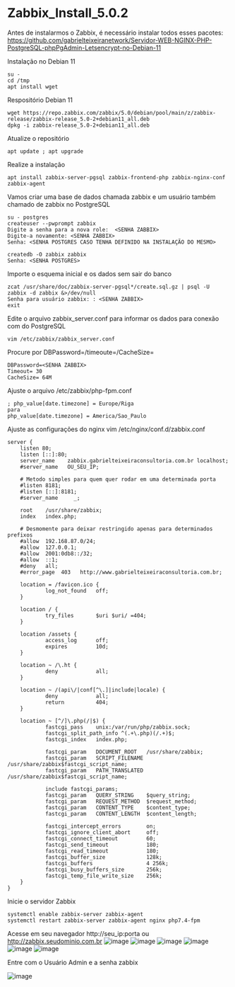 # Zabbix_Install_5.0.2

Antes de instalarmos o Zabbix, é necessário instalar todos esses pacotes: https://github.com/gabrielteixeiranetwork/Servidor-WEB-NGINX-PHP-PostgreSQL-phpPgAdmin-Letsencrypt-no-Debian-11

Instalação no Debian 11

    su -
    cd /tmp
    apt install wget
Respositório Debian 11

    wget https://repo.zabbix.com/zabbix/5.0/debian/pool/main/z/zabbix-release/zabbix-release_5.0-2+debian11_all.deb
    dpkg -i zabbix-release_5.0-2+debian11_all.deb
Atualize o repositório

    apt update ; apt upgrade
Realize a instalação

    apt install zabbix-server-pgsql zabbix-frontend-php zabbix-nginx-conf zabbix-agent
Vamos criar uma base de dados chamada zabbix e um usuário também chamado de zabbix no PostgreSQL

    su - postgres
    createuser --pwprompt zabbix
    Digite a senha para a nova role:  <SENHA ZABBIX>
    Digite-a novamente: <SENHA ZABBIX>
    Senha: <SENHA POSTGRES CASO TENHA DEFINIDO NA INSTALAÇÃO DO MESMO>
 
    createdb -O zabbix zabbix
    Senha: <SENHA POSTGRES>
Importe o esquema inicial e os dados sem sair do banco

    zcat /usr/share/doc/zabbix-server-pgsql*/create.sql.gz | psql -U zabbix -d zabbix &>/dev/null
    Senha para usuário zabbix: : <SENHA ZABBIX>
    exit
Edite o arquivo zabbix_server.conf para informar os dados para conexão com do PostgreSQL

    vim /etc/zabbix/zabbix_server.conf
Procure por DBPassword=/timeoute=/CacheSize=

    DBPassword=<SENHA ZABBIX>
    Timeout= 30
    CacheSize= 64M
Ajuste o arquivo /etc/zabbix/php-fpm.conf

    ; php_value[date.timezone] = Europe/Riga
    para
    php_value[date.timezone] = America/Sao_Paulo   
Ajuste as configurações do nginx  vim /etc/nginx/conf.d/zabbix.conf
    
    server {
        listen 80;
        listen [::]:80;
        server_name    zabbix.gabrielteixeiraconsultoria.com.br localhost;
        #server_name   OU_SEU_IP;
 
        # Metodo simples para quem quer rodar em uma determinada porta
        #listen 8181;
        #listen [::]:8181;
        #server_name     _;
 
        root    /usr/share/zabbix;
        index   index.php;
 
        # Desmomente para deixar restringido apenas para determinados prefixos
        #allow  192.168.87.0/24;
        #allow  127.0.0.1;
        #allow  2001:0db8::/32;
        #allow  ::1;
        #deny   all;
        #error_page  403   http://www.gabrielteixeiraconsultoria.com.br;
 
        location = /favicon.ico {
                log_not_found   off;
        }
 
        location / {
                try_files       $uri $uri/ =404;
        }
 
        location /assets {
                access_log      off;
                expires         10d;
        }
 
        location ~ /\.ht {
                deny            all;
        }
 
        location ~ /(api\/|conf[^\.]|include|locale) {
                deny            all;
                return          404;
        }
 
        location ~ [^/]\.php(/|$) {
                fastcgi_pass    unix:/var/run/php/zabbix.sock;
                fastcgi_split_path_info ^(.+\.php)(/.+)$;
                fastcgi_index   index.php;
 
                fastcgi_param   DOCUMENT_ROOT   /usr/share/zabbix;
                fastcgi_param   SCRIPT_FILENAME /usr/share/zabbix$fastcgi_script_name;
                fastcgi_param   PATH_TRANSLATED /usr/share/zabbix$fastcgi_script_name;
 
                include fastcgi_params;
                fastcgi_param   QUERY_STRING    $query_string;
                fastcgi_param   REQUEST_METHOD  $request_method;
                fastcgi_param   CONTENT_TYPE    $content_type;
                fastcgi_param   CONTENT_LENGTH  $content_length;
 
                fastcgi_intercept_errors        on;
                fastcgi_ignore_client_abort     off;
                fastcgi_connect_timeout         60;
                fastcgi_send_timeout            180;
                fastcgi_read_timeout            180;
                fastcgi_buffer_size             128k;
                fastcgi_buffers                 4 256k;
                fastcgi_busy_buffers_size       256k;
                fastcgi_temp_file_write_size    256k;
        }
    }
Inicie o servidor Zabbix
    
    systemctl enable zabbix-server zabbix-agent
    systemctl restart zabbix-server zabbix-agent nginx php7.4-fpm
Acesse em seu navegador http://seu_ip:porta ou http://zabbix.seudominio.com.br
![image](https://user-images.githubusercontent.com/94009104/234943543-fa9c75c0-d23e-439d-8df7-d4f3786ba8f4.png)
![image](https://user-images.githubusercontent.com/94009104/234943638-6b603905-e909-419c-ba8b-298fe082abde.png)
![image](https://user-images.githubusercontent.com/94009104/234943727-5b350c24-cf77-4f73-a58f-2679e28ed32f.png)
![image](https://user-images.githubusercontent.com/94009104/234943781-67ca5845-3c2e-41b1-a7f8-5ea2ff2c8be7.png)
![image](https://user-images.githubusercontent.com/94009104/234943817-8c8e0c03-879e-4427-bd32-f3924bfdb0d1.png)
![image](https://user-images.githubusercontent.com/94009104/234943903-ae04b35d-ed7a-48ac-af7e-1d74fe0246a9.png)

Entre com o Usuário Admin e a senha zabbix

![image](https://user-images.githubusercontent.com/94009104/234944017-e869f4fe-2022-4453-aa61-9608a89975d8.png)
